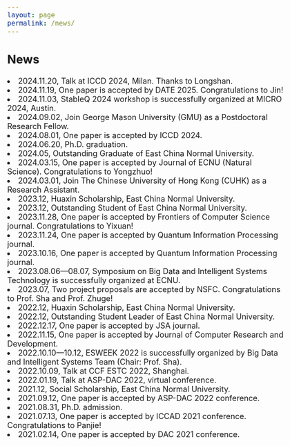 ```yaml
---
layout: page
permalink: /news/
---
```

<style>
    body {
        font-size: 18px;
    }
    .li{
        margin: 10px 0;
    }
</style>

<body>
    <h2>News</h2>
    <li>2024.11.20, Talk at ICCD 2024, Milan. Thanks to Longshan. </li>
    <li>2024.11.19, One paper is accepted by DATE 2025. Congratulations to Jin!</li>
    <li>2024.11.03, StableQ 2024 workshop is successfully organized at MICRO 2024, Austin.</li>
    <li>2024.09.02, Join George Mason University (GMU) as a Postdoctoral Research Fellow.</li>
    <li>2024.08.01, One paper is accepted by ICCD 2024.</li>
    <li>2024.06.20, Ph.D. graduation. </li>
    <li>2024.05, Outstanding Graduate of East China Normal University.</li>
    <li>2024.03.15, One paper is accepted by Journal of ECNU (Natural Science). Congratulations to Yongzhuo!</li>
    <li>2024.03.01, Join The Chinese University of Hong Kong (CUHK) as a Research Assistant.</li>
    <li>2023.12, Huaxin Scholarship, East China Normal University.</li>
    <li>2023.12, Outstanding Student of East China Normal University.</li>
    <li>2023.11.28, One paper is accepted by Frontiers of Computer Science journal. Congratulations to Yixuan!</li>
    <li>2023.11.24, One paper is accepted by Quantum Information Processing journal.</li>
    <li>2023.10.16, One paper is accepted by Quantum Information Processing journal.</li>
    <li>2023.08.06—08.07, Symposium on Big Data and Intelligent Systems Technology is successfully organized at ECNU.</li>
    <li>2023.07, Two project proposals are accepted by NSFC. Congratulations to Prof. Sha and Prof. Zhuge!</li>
    <li>2022.12, Huaxin Scholarship, East China Normal University.</li>
    <li>2022.12, Outstanding Student Leader of East China Normal University.</li>
    <li>2022.12.17, One paper is accepted by JSA journal.</li>
    <li>2022.11.15, One paper is accepted by Journal of Computer Research and Development.</li>
    <li>2022.10.10—10.12, ESWEEK 2022 is successfully organized by Big Data and Intelligent Systems Team (Chair: Prof. Sha).</li>
    <li>2022.10.09, Talk at CCF ESTC 2022, Shanghai.</li>
    <li>2022.01.19, Talk at ASP-DAC 2022, virtual conference.</li>
    <li>2021.12, Social Scholarship, East China Normal University.</li>
    <li>2021.09.12, One paper is accepted by ASP-DAC 2022 conference.</li>
    <li>2021.08.31, Ph.D. admission.</li>
    <li>2021.07.13, One paper is accepted by ICCAD 2021 conference. Congratulations to Panjie!</li>
    <li>2021.02.14, One paper is accepted by DAC 2021 conference.</li>
    
</body>
